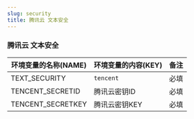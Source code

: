 ```yaml
---
slug: security
title: 腾讯云 文本安全
---
```


### 腾讯云 文本安全

| 环境变量的名称(NAME)     | 环境变量的内容(KEY) | 备注 |
|-------------------|--------------|----|
| TEXT_SECURITY     | `tencent`    | 必填 |
| TENCENT_SECRETID  | 腾讯云密钥ID      | 必填 |
| TENCENT_SECRETKEY | 腾讯云密钥KEY     | 必填 |


